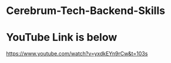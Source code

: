 # Cerebrum-Tech-Backend-Skills


# YouTube Link is below
https://www.youtube.com/watch?v=yxdkEYn9rCw&t=103s
